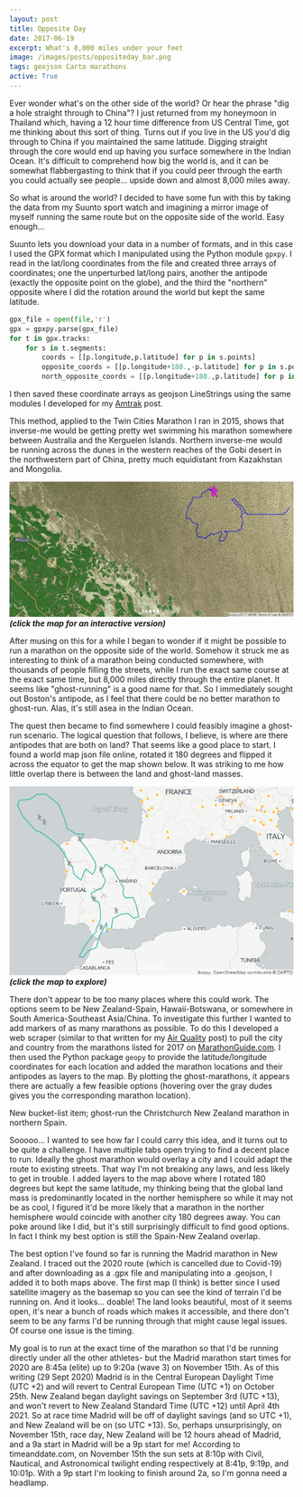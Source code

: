 ```yaml
---
layout: post
title: Opposite Day
date: 2017-06-19
excerpt: What's 8,000 miles under your feet
image: /images/posts/oppositeday_bar.png
tags: geojson Carto marathons
active: True
---
```


Ever wonder what's on the other side of the world? Or hear the phrase "dig a hole straight through to China"? I just returned from my honeymoon in Thailand which, having a 12 hour time difference from US Central Time, got me thinking about this sort of thing. Turns out if you live in the US you'd dig through to China if you maintained the same latitude. Digging straight through the core would end up having you surface somewhere in the Indian Ocean. It's difficult to comprehend how big the world is, and it can be somewhat flabbergasting to think that if you could peer through the earth you could actually see people... upside down and almost 8,000 miles away.

So what is around the world? I decided to have some fun with this by taking the data from my Suunto sport watch and imagining a mirror image of myself running the same route but on the opposite side of the world. Easy enough...

Suunto lets you download your data in a number of formats, and in this case I used the GPX format which I manipulated using the Python module `gpxpy`. I read in the lat/long coordinates from the file and created three arrays of coordinates; one the unperturbed lat/long pairs, another the antipode (exactly the opposite point on the globe), and the third the "northern" opposite where I did the rotation around the world but kept the same latitude.
```py
gpx_file = open(file,'r')
gpx = gpxpy.parse(gpx_file)
for t in gpx.tracks:
    for s in t.segments:
        coords = [[p.longitude,p.latitude] for p in s.points]
        opposite_coords = [[p.longitude+180.,-p.latitude] for p in s.points]
        north_opposite_coords = [[p.longitude+180.,p.latitude] for p in s.points]
```
I then saved these coordinate arrays as geojson LineStrings using the same modules I developed for my [Amtrak](/2017/america-by-train) post.

This method, applied to the Twin Cities Marathon I ran in 2015, shows that inverse-me would be getting pretty wet swimming his marathon somewhere between Australia and the Kerguelen Islands. Northern inverse-me would be running across the dunes in the western reaches of the Gobi desert in the northwestern part of China, pretty much equidistant from Kazakhstan and Mongolia.

[![image](/images/posts/oppositeday.png)](/posts/OppositeDay)
***(click the map for an interactive version)***

After musing on this for a while I began to wonder if it might be possible to run a marathon on the opposite side of the world. Somehow it struck me as interesting to think of a marathon being conducted somewhere, with thousands of people filling the streets, while I run the exact same course at the exact same time, but 8,000 miles directly through the entire planet. It seems like "ghost-running" is a good name for that. So I immediately sought out Boston's antipode, as I feel that there could be no better marathon to ghost-run. Alas, it's still asea in the Indian Ocean.

The quest then became to find somewhere I could feasibly imagine a ghost-run scenario. The logical question that follows, I believe, is where are there antipodes that are both on land? That seems like a good place to start. I found a world map json file online, rotated it 180 degrees and flipped it across the equator to get the map shown below. It was striking to me how little overlap there is between the land and ghost-land masses.

[![image](/images/posts/oppositeday_antiworld.png)](/posts/OppositeDay/anti_world)
***(click the map to explore)***

There don't appear to be too many places where this could work. The options seem to be New Zealand-Spain, Hawaii-Botswana, or somewhere in South America-Southeast Asia/China. To investigate this further I wanted to add markers of as many marathons as possible. To do this I developed a web scraper (similar to that written for my [Air Quality](/2017/air-quality) post) to pull the city and country from the marathons listed for 2017 on [MarathonGuide.com](http://www.marathonguide.com). I then used the Python package `geopy` to provide the latitude/longitude coordinates for each location and added the marathon locations and their antipodes as layers to the map. By plotting the ghost-marathons, it appears there are actually a few feasible options (hovering over the gray dudes gives you the corresponding marathon location).

New bucket-list item; ghost-run the Christchurch New Zealand marathon in northern Spain.

Sooooo... I wanted to see how far I could carry this idea, and it turns out to be quite a challenge. I have multiple tabs open trying to find a decent place to run. Ideally the ghost marathon would overlay a city and I could adapt the route to existing streets. That way I'm not breaking any laws, and less likely to get in trouble. I added layers to the map above where I rotated 180 degrees but kept the same latitude, my thinking being that the global land mass is predominantly located in the norther hemisphere so while it may not be as cool, I figured it'd be more likely that a marathon in the norther hemisphere would coincide with another city 180 degrees away. You can poke around like I did, but it's still surprisingly difficult to find good options. In fact I think my best option is still the Spain-New Zealand overlap.

The best option I've found so far is running the Madrid marathon in New Zealand. I traced out the 2020 route (which is cancelled due to Covid-19) and after downloading as a .gpx file and manipulating into a .geojson, I added it to both maps above. The first map (I think) is better since I used satellite imagery as the basemap so you can see the kind of terrain I'd be running on. And it looks... doable! The land looks beautiful, most of it seems open, it's near a bunch of roads which makes it accessible, and there don't seem to be any farms I'd be running through that might cause legal issues. Of course one issue is the timing.

My goal is to run at the exact time of the marathon so that I'd be running directly under all the other athletes- but the Madrid marathon start times for 2020 are 8:45a (elite) up to 9:20a (wave 3) on November 15th. As of this writing (29 Sept 2020) Madrid is in the Central European Daylight Time (UTC +2) and will revert to Central European Time (UTC +1) on October 25th. New Zealand began daylight savings on September 3rd (UTC +13), and won't revert to New Zealand Standard Time (UTC +12) until April 4th 2021. So at race time Madrid will be off of daylight savings (and so UTC +1), and New Zealand will be on (so UTC +13). So, perhaps unsurprisingly, on November 15th, race day, New Zealand will be 12 hours ahead of Madrid, and a 9a start in Madrid will be a 9p start for me! According to timeanddate.com, on November 15th the sun sets at 8:10p with Civil, Nautical, and Astronomical twilight ending respectively at 8:41p, 9:19p, and 10:01p. With a 9p start I'm looking to finish around 2a, so I'm gonna need a headlamp.
